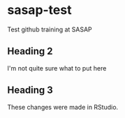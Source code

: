 # sasap-test
Test github training at SASAP

## Heading 2

I'm not quite sure what to put here


## Heading 3

These changes were made in RStudio.